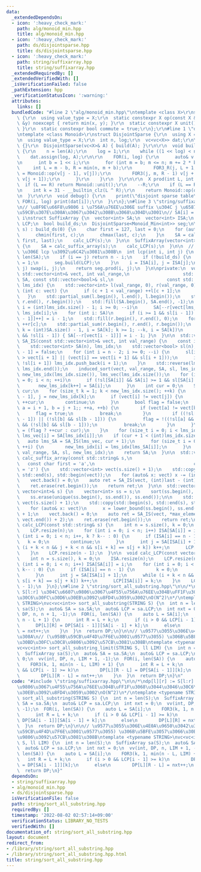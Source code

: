 ```yaml
---
data:
  _extendedDependsOn:
  - icon: ':heavy_check_mark:'
    path: alg/monoid_min.hpp
    title: alg/monoid_min.hpp
  - icon: ':heavy_check_mark:'
    path: ds/disjointsparse.hpp
    title: ds/disjointsparse.hpp
  - icon: ':heavy_check_mark:'
    path: string/suffixarray.hpp
    title: string/suffixarray.hpp
  _extendedRequiredBy: []
  _extendedVerifiedWith: []
  _isVerificationFailed: false
  _pathExtension: hpp
  _verificationStatusIcon: ':warning:'
  attributes:
    links: []
  bundledCode: "#line 2 \"alg/monoid_min.hpp\"\ntemplate <class X>\r\nstruct Monoid_Min\
    \ {\r\n  using value_type = X;\r\n  static constexpr X op(const X &x, const X\
    \ &y) noexcept { return min(x, y); }\r\n  static constexpr X unit() { return numeric_limits<X>::max();\
    \ }\r\n  static constexpr bool commute = true;\r\n};\r\n#line 1 \"ds/disjointsparse.hpp\"\
    \ntemplate <class Monoid>\r\nstruct DisjointSparse {\r\n  using X = typename Monoid::value_type;\r\
    \n  using value_type = X;\r\n  int n, log;\r\n  vc<vc<X>> dat;\r\n\r\n  DisjointSparse()\
    \ {}\r\n  DisjointSparse(vc<X>& A) { build(A); }\r\n\r\n  void build(vc<X>& A)\
    \ {\r\n    n = len(A);\r\n    log = 1;\r\n    while ((1 << log) < n) ++log;\r\n\
    \    dat.assign(log, A);\r\n\r\n    FOR(i, log) {\r\n      auto& v = dat[i];\r\
    \n      int b = 1 << i;\r\n      for (int m = b; m <= n; m += 2 * b) {\r\n   \
    \     int L = m - b, R = min(n, m + b);\r\n        FOR3_R(j, L + 1, m) v[j - 1]\
    \ = Monoid::op(v[j - 1], v[j]);\r\n        FOR3(j, m, R - 1) v[j + 1] = Monoid::op(v[j],\
    \ v[j + 1]);\r\n      }\r\n    }\r\n  }\r\n\r\n  X prod(int L, int R) {\r\n  \
    \  if (L == R) return Monoid::unit();\r\n    --R;\r\n    if (L == R) return dat[0][L];\r\
    \n    int k = 31 - __builtin_clz(L ^ R);\r\n    return Monoid::op(dat[k][L], dat[k][R]);\r\
    \n  }\r\n\r\n  void debug() {\r\n    print(\"disjoint sparse table\");\r\n   \
    \ FOR(i, log) print(dat[i]);\r\n  }\r\n};\n#line 3 \"string/suffixarray.hpp\"\n\
    \n// \u8F9E\u66F8\u9806 i \u756A\u76EE\u306E suffix \u304C j \u6587\u5B57\u76EE\
    \u59CB\u307E\u308A\u3067\u3042\u308B\u3068\u304D\u3001\n// SA[i] = j, ISA[j] =\
    \ i\nstruct SuffixArray {\n  vector<int> SA;\n  vector<int> ISA;\n  vector<int>\
    \ LCP;\n  bool build_ds;\n  DisjointSparse<Monoid_Min<int>> seg;\n\n  SuffixArray(string&\
    \ s) : build_ds(0) {\n    char first = 127, last = 0;\n    for (auto&& c: s) {\n\
    \      chmin(first, c);\n      chmax(last, c);\n    }\n    SA = calc_suffix_array(s,\
    \ first, last);\n    calc_LCP(s);\n  }\n\n  SuffixArray(vector<int>& s) : build_ds(0)\
    \ {\n    SA = calc_suffix_array(s);\n    calc_LCP(s);\n  }\n\n  // S[i:], S[j:]\
    \ \u306E lcp \u3092\u6C42\u3081\u308B\n  int lcp(int i, int j) {\n    int n =\
    \ len(SA);\n    if (i == j) return n - i;\n    if (!build_ds) {\n      build_ds\
    \ = 1;\n      seg.build(LCP);\n    }\n    i = ISA[i], j = ISA[j];\n    if (i >\
    \ j) swap(i, j);\n    return seg.prod(i, j);\n  }\n\nprivate:\n  void induced_sort(const\
    \ std::vector<int>& vect, int val_range,\n                    std::vector<int>&\
    \ SA, const std::vector<bool>& sl,\n                    const std::vector<int>&\
    \ lms_idx) {\n    std::vector<int> l(val_range, 0), r(val_range, 0);\n    for\
    \ (int c: vect) {\n      if (c + 1 < val_range) ++l[c + 1];\n      ++r[c];\n \
    \   }\n    std::partial_sum(l.begin(), l.end(), l.begin());\n    std::partial_sum(r.begin(),\
    \ r.end(), r.begin());\n    std::fill(SA.begin(), SA.end(), -1);\n    for (int\
    \ i = (int)lms_idx.size() - 1; i >= 0; --i)\n      SA[--r[vect[lms_idx[i]]]] =\
    \ lms_idx[i];\n    for (int i: SA)\n      if (i >= 1 && sl[i - 1]) SA[l[vect[i\
    \ - 1]]++] = i - 1;\n    std::fill(r.begin(), r.end(), 0);\n    for (int c: vect)\
    \ ++r[c];\n    std::partial_sum(r.begin(), r.end(), r.begin());\n    for (int\
    \ k = (int)SA.size() - 1, i = SA[k]; k >= 1; --k, i = SA[k])\n      if (i >= 1\
    \ && !sl[i - 1]) { SA[--r[vect[i - 1]]] = i - 1; }\n  }\n\n  std::vector<int>\
    \ SA_IS(const std::vector<int>& vect, int val_range) {\n    const int n = vect.size();\n\
    \    std::vector<int> SA(n), lms_idx;\n    std::vector<bool> sl(n);\n    sl[n\
    \ - 1] = false;\n    for (int i = n - 2; i >= 0; --i) {\n      sl[i] = (vect[i]\
    \ > vect[i + 1] || (vect[i] == vect[i + 1] && sl[i + 1]));\n      if (sl[i] &&\
    \ !sl[i + 1]) lms_idx.push_back(i + 1);\n    }\n    std::reverse(lms_idx.begin(),\
    \ lms_idx.end());\n    induced_sort(vect, val_range, SA, sl, lms_idx);\n    std::vector<int>\
    \ new_lms_idx(lms_idx.size()), lms_vec(lms_idx.size());\n    for (int i = 0, k\
    \ = 0; i < n; ++i)\n      if (!sl[SA[i]] && SA[i] >= 1 && sl[SA[i] - 1]) {\n \
    \       new_lms_idx[k++] = SA[i];\n      }\n    int cur = 0;\n    SA[n - 1] =\
    \ cur;\n    for (size_t k = 1; k < new_lms_idx.size(); ++k) {\n      int i = new_lms_idx[k\
    \ - 1], j = new_lms_idx[k];\n      if (vect[i] != vect[j]) {\n        SA[j] =\
    \ ++cur;\n        continue;\n      }\n      bool flag = false;\n      for (int\
    \ a = i + 1, b = j + 1;; ++a, ++b) {\n        if (vect[a] != vect[b]) {\n    \
    \      flag = true;\n          break;\n        }\n        if ((!sl[a] && sl[a\
    \ - 1]) || (!sl[b] && sl[b - 1])) {\n          flag = !((!sl[a] && sl[a - 1])\
    \ && (!sl[b] && sl[b - 1]));\n          break;\n        }\n      }\n      SA[j]\
    \ = (flag ? ++cur : cur);\n    }\n    for (size_t i = 0; i < lms_idx.size(); ++i)\
    \ lms_vec[i] = SA[lms_idx[i]];\n    if (cur + 1 < (int)lms_idx.size()) {\n   \
    \   auto lms_SA = SA_IS(lms_vec, cur + 1);\n      for (size_t i = 0; i < lms_idx.size();\
    \ ++i) {\n        new_lms_idx[i] = lms_idx[lms_SA[i]];\n      }\n    }\n    induced_sort(vect,\
    \ val_range, SA, sl, new_lms_idx);\n    return SA;\n  }\n\n  std::vector<int>\
    \ calc_suffix_array(const std::string& s,\n                                  \
    \   const char first = 'a',\n                                     const char last\
    \ = 'z') {\n    std::vector<int> vect(s.size() + 1);\n    std::copy(std::begin(s),\
    \ std::end(s), std::begin(vect));\n    for (auto& x: vect) x -= (int)first - 1;\n\
    \    vect.back() = 0;\n    auto ret = SA_IS(vect, (int)last - (int)first + 2);\n\
    \    ret.erase(ret.begin());\n    return ret;\n  }\n\n  std::vector<int> calc_suffix_array(const\
    \ vector<int>& s) {\n    vector<int> ss = s;\n    sort(ss.begin(), ss.end());\n\
    \    ss.erase(unique(ss.begin(), ss.end()), ss.end());\n\n    std::vector<int>\
    \ vect(s.size() + 1);\n    std::copy(std::begin(s), std::end(s), std::begin(vect));\n\
    \    for (auto& x: vect)\n      x = lower_bound(ss.begin(), ss.end(), x) - ss.begin()\
    \ + 1;\n    vect.back() = 0;\n    auto ret = SA_IS(vect, *max_element(vect.begin(),\
    \ vect.end()) + 2);\n    ret.erase(ret.begin());\n    return ret;\n  }\n\n  void\
    \ calc_LCP(const std::string& s) {\n    int n = s.size(), k = 0;\n    ISA.resize(n);\n\
    \    LCP.resize(n);\n    for (int i = 0; i < n; i++) ISA[SA[i]] = i;\n    for\
    \ (int i = 0; i < n; i++, k ? k-- : 0) {\n      if (ISA[i] == n - 1) {\n     \
    \   k = 0;\n        continue;\n      }\n      int j = SA[ISA[i] + 1];\n      while\
    \ (i + k < n && j + k < n && s[i + k] == s[j + k]) k++;\n      LCP[ISA[i]] = k;\n\
    \    }\n    LCP.resize(n - 1);\n  }\n\n  void calc_LCP(const vector<int>& s) {\n\
    \    int n = s.size(), k = 0;\n    ISA.resize(n);\n    LCP.resize(n);\n    for\
    \ (int i = 0; i < n; i++) ISA[SA[i]] = i;\n    for (int i = 0; i < n; i++, k ?\
    \ k-- : 0) {\n      if (ISA[i] == n - 1) {\n        k = 0;\n        continue;\n\
    \      }\n      int j = SA[ISA[i] + 1];\n      while (i + k < n && j + k < n &&\
    \ s[i + k] == s[j + k]) k++;\n      LCP[ISA[i]] = k;\n    }\n    LCP.resize(n\
    \ - 1);\n  }\n};\n#line 2 \"string/sort_all_substring.hpp\"\n\n/*\ndp[l][r] :=\
    \ S[l:r] \u304C\u6607\u9806\u3067\u4F55\u756A\u76EE\u304B\uFF1F\u3068\u3044\u3046\
    \u30C6\u30FC\u30D6\u30EB\u3092\u8FD4\u3059\u3002\nO(N^2)\n*/\ntemplate <typename\
    \ STRING>\nvc<vc<int>> sort_all_substring(STRING S) {\n  int n = len(S);\n  SuffixArray\
    \ sa(S);\n  auto& SA = sa.SA;\n  auto& LCP = sa.LCP;\n  int nxt = 0;\n  vv(int,\
    \ DP, n, n + 1, -1);\n  FOR(i, len(SA)) {\n    auto L = SA[i];\n    FOR3(k, 1,\
    \ n - L + 1) {\n      int R = L + k;\n      if (i > 0 && LCP[i - 1] >= k)\n  \
    \      DP[L][R] = DP[SA[i - 1]][SA[i - 1] + k];\n      else\n        DP[L][R]\
    \ = nxt++;\n    }\n  }\n  return DP;\n}\n\n// \u9577\u3055\u306E\u4E0A\u9650\u3042\
    \u308A\n// (\u958B\u59CB\u4F4D\u7F6E\u3001\u9577\u3055) \u306B\u5BFE\u3057\u3066\
    \u30BD\u30FC\u30C8\u9806\u3092\u57CB\u3081\u308B\ntemplate <typename STRING>\n\
    vc<vc<int>> sort_all_substring_limit(STRING S, ll LIM) {\n  int n = len(S);\n\
    \  SuffixArray sa(S);\n  auto& SA = sa.SA;\n  auto& LCP = sa.LCP;\n  int nxt =\
    \ 0;\n  vv(int, DP, n, LIM + 1, -1);\n  FOR(i, len(SA)) {\n    auto L = SA[i];\n\
    \    FOR3(k, 1, min(n - L, LIM) + 1) {\n      int R = L + k;\n      if (i > 0\
    \ && LCP[i - 1] >= k)\n        DP[L][R - L] = DP[SA[i - 1]][k];\n      else\n\
    \        DP[L][R - L] = nxt++;\n    }\n  }\n  return DP;\n}\n"
  code: "#include \"string/suffixarray.hpp\"\n\n/*\ndp[l][r] := S[l:r] \u304C\u6607\
    \u9806\u3067\u4F55\u756A\u76EE\u304B\uFF1F\u3068\u3044\u3046\u30C6\u30FC\u30D6\
    \u30EB\u3092\u8FD4\u3059\u3002\nO(N^2)\n*/\ntemplate <typename STRING>\nvc<vc<int>>\
    \ sort_all_substring(STRING S) {\n  int n = len(S);\n  SuffixArray sa(S);\n  auto&\
    \ SA = sa.SA;\n  auto& LCP = sa.LCP;\n  int nxt = 0;\n  vv(int, DP, n, n + 1,\
    \ -1);\n  FOR(i, len(SA)) {\n    auto L = SA[i];\n    FOR3(k, 1, n - L + 1) {\n\
    \      int R = L + k;\n      if (i > 0 && LCP[i - 1] >= k)\n        DP[L][R] =\
    \ DP[SA[i - 1]][SA[i - 1] + k];\n      else\n        DP[L][R] = nxt++;\n    }\n\
    \  }\n  return DP;\n}\n\n// \u9577\u3055\u306E\u4E0A\u9650\u3042\u308A\n// (\u958B\
    \u59CB\u4F4D\u7F6E\u3001\u9577\u3055) \u306B\u5BFE\u3057\u3066\u30BD\u30FC\u30C8\
    \u9806\u3092\u57CB\u3081\u308B\ntemplate <typename STRING>\nvc<vc<int>> sort_all_substring_limit(STRING\
    \ S, ll LIM) {\n  int n = len(S);\n  SuffixArray sa(S);\n  auto& SA = sa.SA;\n\
    \  auto& LCP = sa.LCP;\n  int nxt = 0;\n  vv(int, DP, n, LIM + 1, -1);\n  FOR(i,\
    \ len(SA)) {\n    auto L = SA[i];\n    FOR3(k, 1, min(n - L, LIM) + 1) {\n   \
    \   int R = L + k;\n      if (i > 0 && LCP[i - 1] >= k)\n        DP[L][R - L]\
    \ = DP[SA[i - 1]][k];\n      else\n        DP[L][R - L] = nxt++;\n    }\n  }\n\
    \  return DP;\n}"
  dependsOn:
  - string/suffixarray.hpp
  - alg/monoid_min.hpp
  - ds/disjointsparse.hpp
  isVerificationFile: false
  path: string/sort_all_substring.hpp
  requiredBy: []
  timestamp: '2022-08-02 02:57:14+09:00'
  verificationStatus: LIBRARY_NO_TESTS
  verifiedWith: []
documentation_of: string/sort_all_substring.hpp
layout: document
redirect_from:
- /library/string/sort_all_substring.hpp
- /library/string/sort_all_substring.hpp.html
title: string/sort_all_substring.hpp
---
```

